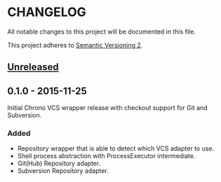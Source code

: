 # CHANGELOG
All notable changes to this project will be documented in this file.

This project adheres to [Semantic Versioning 2](http://semver.org/).

## [Unreleased]


## 0.1.0 - 2015-11-25

Initial Chrono VCS wrapper release with checkout support for Git and Subversion.

### Added

* Repository wrapper that is able to detect which VCS adapter to use.
* Shell process abstraction with ProcessExecutor intermediate.
* Git(Hub) Repository adapter.
* Subversion Repository adapter.

[Unreleased]: https://github.com/accompli/chrono/compare/0.1.0...HEAD
